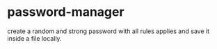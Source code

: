 # password-manager
create a random and strong password with all rules applies and save it inside a file locally.
